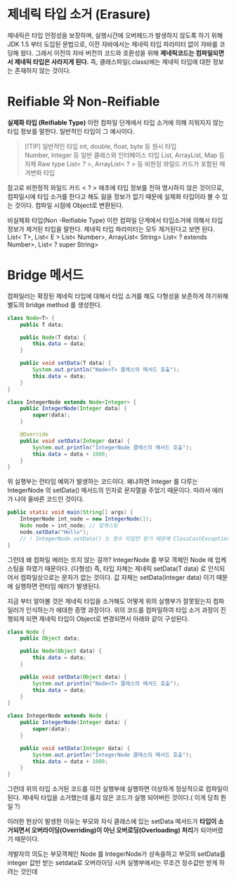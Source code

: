 # 제네릭 타입 소거 (Erasure) 
제네릭은 타입 안정성을 보장하며, 실행시간에 오버헤드가 발생하지 않도록 하기 위해 JDK 1.5 부터 도입된 문법으로, 이전 자바에서는 제네릭 타입 파라미터 없이 자바를 코딩해 왔다. 그래서 이전의 자바 버전의 코드와 호환성을 위해 **제네릭코드는 컴파일되면서 제네릭 타입은 사라지게 된다.** 
즉, 클래스파일(.class)에는 제네릭 타입에 대한 정보는 존재하지 않는 것이다. 

# Reifiable 와 Non-Reifiable 
**실체화 타입 (Reifiable Type)** 이란 컴파일 단계에서 타입 소거에 의해 지워지지 않는 타입 정보를 말한다. 일반적인 타입이 그 예시이다. 

>[!TIP] 일반적인 타입 
>int, double, float, byte 등  원시 타입  
>Number, Integer 등 일반 클래스와  인터페이스 타입
>List, ArrayList, Map 등 자체  Raw type
>List< ? >, ArrayList< ? > 등 비한정 와일드 카드가 포함된 매겨변화 타입 

참고로 비한정적 와일드 카드 < ? > 애초에 타입 정보를 전혀 명시하지 않은 것이므로, 컴파일시에 타입 소거를 한다고 해도 잃을 정보가 없기 때문에 실체화 타입이라 볼 수 있는 것이다. 컴파일 시점에 Object로 변환된다. 

비실체화 타입(Non -Reifiable Type) 이란 컴파일 단계에서 타입소거에 의해서 타입 정보가 제거된 타입을 말한다. 제네릭 타입 파라미터는 모두 제거된다고 보면 된다. 
List< T>, List< E >
List< Number>, ArrayList< String> 
List< ? extends Number>, List< ? super String>

# Bridge 메서드 
컴파일러는 확장된 제네릭 타입에 대해서 타입 소거를 해도 다형성을 보존하게 하기위해 별도의 bridge method 를 생성한다. 

```java 
class Node<T> {
    public T data;

    public Node(T data) {
        this.data = data;
    }

    public void setData(T data) {
        System.out.println("Node<T> 클래스의 메서드 호출");
        this.data = data;
    }
}

class IntegerNode extends Node<Integer> {
    public IntegerNode(Integer data) {
        super(data);
    }

    @Override
    public void setData(Integer data) {
        System.out.println("IntegerNode 클래스의 메서드 호출");
        this.data = data + 1000;
    }
}
```
위 실행부는 런타임 예외가 발생하는 코드이다. 왜냐하면 Integer 를 다루는 IntegerNode 의 setData() 메서드의 인자로 문자열을 주었기 때문이다. 따라서 에러가 나야 올바른 코드인 것이다. 
```java 
public static void main(String[] args) {
    IntegerNode int_node = new IntegerNode(1);
    Node node = int_node; // 업캐스팅
    node.setData("Hello");
    // ! IntegerNode.setData() 는 정수 타입만 받기 때문에 ClassCastException
}
```

그런데 왜 컴파일 에러는 뜨지 않는 걸까? IntegerNode 를 부모 객체인 Node 에 업케스팅을 하였기 때문이다. (다형성) 
즉, 타입 자체는 제네릭 setData(T data) 로 인식되어서 컴파일상으로는 문자가 없는 것이다. 값 자체는 setData(Integer data) 이기 때문에 실행하면 런타임 에러가 발생된다. 

지금 부터 알아볼 것은 제네릭 타입을 소거해도 어떻게 위의 실행부가 잘못됬는지 컴파일러가 인식하는가 에대한 증명 과정이다. 
위의 코드를 컴파일하여 타입 소거 과정이 진행되게 되면 제네릭 타입이 Object로 변경되면서 아래와 같이 구성된다. 
```java 
class Node {
    public Object data;

    public Node(Object data) {
        this.data = data;
    }

    public void setData(Object data) {
        System.out.println("Node<T> 클래스의 메서드 호출");
        this.data = data;
    }
}

class IntegerNode extends Node {
    public IntegerNode(Integer data) {
        super(data);
    }

    public void setData(Integer data) {
        System.out.println("IntegerNode 클래스의 메서드 호출");
        this.data = data + 1000;
    }
}
```
그런데 위의 타입 소거된 코드를 이전 실행부에 실행하면 이상하게 정상적으로 컴파일이 된다. 제네릭 타입을 소거했는데 옳지 않은 코드가 실행 되어버린 것이다.( 이게 당최 뭔일 ?)

이러한 현상이 발생한 이유는 부모와 자식 클래스에 있는 setData 메서드가 **타입이 소거되면서 오버라이딩(Overriding)이 아닌 오버로딩(Overloading) 처리**가 되어버렸기 때문이다. 

개발자의 의도는 부모객체인 Node 를 IntegerNode가 상속을하고 부모의 setData를 integer 값만 받는 setdata로 오버라이딩 시켜 실행부에서는 무조건 정수값만 받게 하려는 것인데 